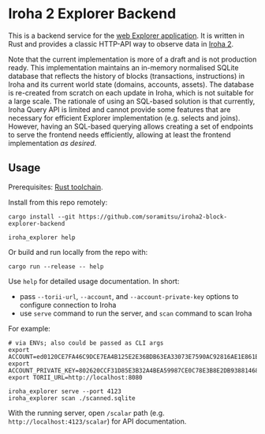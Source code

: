 # Iroha 2 Explorer Backend

This is a backend service for the [web Explorer application](https://github.com/soramitsu/iroha2-block-explorer-web).
It is written in Rust and provides a classic HTTP-API way to observe data
in [Iroha 2](https://github.com/hyperledger/iroha).

Note that the current implementation is more of a draft and is not production ready. This implementation maintains an
in-memory normalised SQLite database that reflects the history of blocks (transactions, instructions) in Iroha and its
current world state (domains, accounts, assets). The database is re-created from scratch on each update in Iroha, which
is not suitable for a large scale. The rationale of using an SQL-based solution is that currently, Iroha Query API is
limited and cannot provide some features that are necessary for efficient Explorer implementation (e.g. selects and
joins). However, having an SQL-based querying allows creating a set of endpoints to serve the frontend needs
efficiently, allowing at least the frontend implementation _as desired_.

## Usage

Prerequisites: [Rust toolchain](https://rustup.rs/).

Install from this repo remotely:

```shell
cargo install --git https://github.com/soramitsu/iroha2-block-explorer-backend

iroha_explorer help
```

Or build and run locally from the repo with:

```shell
cargo run --release -- help
```

Use `help` for detailed usage documentation. In short:

- pass `--torii-url`, `--account`, and `--account-private-key` options to configure connection to Iroha
- use `serve` command to run the server, and `scan` command to scan Iroha

For example:

```shell
# via ENVs; also could be passed as CLI args
export ACCOUNT=ed0120CE7FA46C9DCE7EA4B125E2E36BDB63EA33073E7590AC92816AE1E861B7048B03@wonderland
export ACCOUNT_PRIVATE_KEY=802620CCF31D85E3B32A4BEA59987CE0C78E3B8E2DB93881468AB2435FE45D5C9DCD53
export TORII_URL=http://localhost:8080

iroha_explorer serve --port 4123
iroha_explorer scan ./scanned.sqlite
```

With the running server, open `/scalar` path (e.g. `http://localhost:4123/scalar`) for API documentation.

